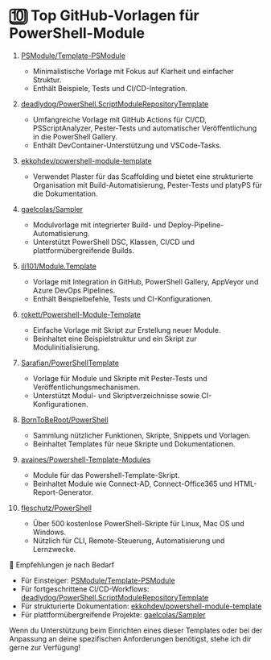 # 🔟 Top GitHub-Vorlagen für PowerShell-Module

1. [PSModule/Template-PSModule](https://github.com/PSModule/Template-PSModule)  
   - Minimalistische Vorlage mit Fokus auf Klarheit und einfacher Struktur.
   - Enthält Beispiele, Tests und CI/CD-Integration.

2. [deadlydog/PowerShell.ScriptModuleRepositoryTemplate](https://github.com/deadlydog/PowerShell.ScriptModuleRepositoryTemplate)  
   - Umfangreiche Vorlage mit GitHub Actions für CI/CD, PSScriptAnalyzer, Pester-Tests und automatischer Veröffentlichung in die PowerShell Gallery.
   - Enthält DevContainer-Unterstützung und VSCode-Tasks.  

3. [ekkohdev/powershell-module-template](https://github.com/ekkohdev/powershell-module-template)  
    - Verwendet Plaster für das Scaffolding und bietet eine strukturierte Organisation mit Build-Automatisierung, Pester-Tests und platyPS für die Dokumentation.  

4. [gaelcolas/Sampler](https://github.com/gaelcolas/Sampler)  
    - Modulvorlage mit integrierter Build- und Deploy-Pipeline-Automatisierung.
    - Unterstützt PowerShell DSC, Klassen, CI/CD und plattformübergreifende Builds.  

5. [ili101/Module.Template](https://github.com/ili101/Module.Template)  
    - Vorlage mit Integration in GitHub, PowerShell Gallery, AppVeyor und Azure DevOps Pipelines.
    - Enthält Beispielbefehle, Tests und CI-Konfigurationen.

6. [rokett/Powershell-Module-Template](https://github.com/rokett/Powershell-Module-Template)  
    - Einfache Vorlage mit Skript zur Erstellung neuer Module.
    - Beinhaltet eine Beispielstruktur und ein Skript zur Modulinitialisierung.  

7. [Sarafian/PowerShellTemplate](https://github.com/Sarafian/PowerShellTemplate)  
    - Vorlage für Module und Skripte mit Pester-Tests und Veröffentlichungsmechanismen.
    - Unterstützt Modul- und Skriptverzeichnisse sowie CI-Konfigurationen.  

8. [BornToBeRoot/PowerShell](https://github.com/BornToBeRoot/PowerShell)  
    - Sammlung nützlicher Funktionen, Skripte, Snippets und Vorlagen.
    - Beinhaltet Templates für neue Skripte und Dokumentationen.  

9. [avaines/Powershell-Template-Modules](https://github.com/avaines/Powershell-Template-Modules)  
    - Module für das Powershell-Template-Skript.
    - Beinhaltet Module wie Connect-AD, Connect-Office365 und HTML-Report-Generator.  

10. [fleschutz/PowerShell](https://github.com/fleschutz/PowerShell)  
    - Über 500 kostenlose PowerShell-Skripte für Linux, Mac OS und Windows.
    - Nützlich für CLI, Remote-Steuerung, Automatisierung und Lernzwecke.

🧭 Empfehlungen je nach Bedarf

- Für Einsteiger: [PSModule/Template-PSModule](https://github.com/PSModule/Template-PSModule)
- Für fortgeschrittene CI/CD-Workflows: [deadlydog/PowerShell.ScriptModuleRepositoryTemplate](https://github.com/deadlydog/PowerShell.ScriptModuleRepositoryTemplate)
- Für strukturierte Dokumentation: [ekkohdev/powershell-module-template](https://github.com/ekkohdev/powershell-module-template)
- Für plattformübergreifende Projekte: [gaelcolas/Sampler](https://github.com/gaelcolas/Sampler)

Wenn du Unterstützung beim Einrichten eines dieser Templates oder bei der Anpassung an deine spezifischen Anforderungen benötigst, stehe ich dir gerne zur Verfügung!
